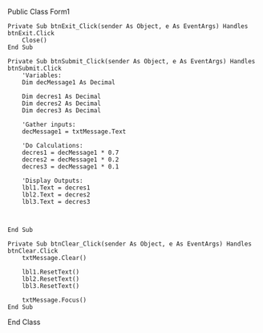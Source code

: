 Public Class Form1


    Private Sub btnExit_Click(sender As Object, e As EventArgs) Handles btnExit.Click
        Close()
    End Sub

    Private Sub btnSubmit_Click(sender As Object, e As EventArgs) Handles btnSubmit.Click
        'Variables:
        Dim decMessage1 As Decimal

        Dim decres1 As Decimal
        Dim decres2 As Decimal
        Dim decres3 As Decimal

        'Gather inputs:
        decMessage1 = txtMessage.Text

        'Do Calculations:
        decres1 = decMessage1 * 0.7
        decres2 = decMessage1 * 0.2
        decres3 = decMessage1 * 0.1

        'Display Outputs:
        lbl1.Text = decres1
        lbl2.Text = decres2
        lbl3.Text = decres3



    End Sub

    Private Sub btnClear_Click(sender As Object, e As EventArgs) Handles btnClear.Click
        txtMessage.Clear()

        lbl1.ResetText()
        lbl2.ResetText()
        lbl3.ResetText()

        txtMessage.Focus()
    End Sub


End Class
